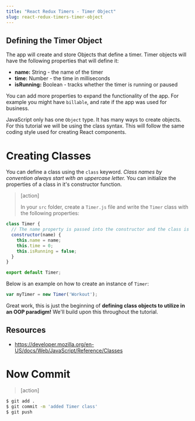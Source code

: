 ```yaml
---
title: "React Redux Timers - Timer Object"
slug: react-redux-timers-timer-object
---
```


## Defining the Timer Object

The app will create and store Objects that define a timer. Timer objects will have the following properties that will define it:

- **name:** String - the name of the timer
- **time:** Number - the time in milliseconds
- **isRunning:** Boolean - tracks whether the timer is running or paused

You can add more properties to expand the functionality of the app. For example you might have `billable`, and rate if the app was used for business.

JavaScript only has one `Object` type. It has many ways to create objects. For this tutorial we will be using the class syntax. This will follow the same coding style used for creating React components.

# Creating Classes

You can define a class using the `class` keyword. *Class names by convention
always start with an uppercase letter.* You can initialize the properties of a class in it's constructor function.

> [action]
>
> In your `src` folder, create a `Timer.js` file and write the `Timer` class with the following properties:
>
```js
class Timer {
  // The name property is passed into the constructor and the class is initialized.
  constructor(name) {
    this.name = name;
    this.time = 0;
    this.isRunning = false;
  }
}

export default Timer;
```

Below is an example on how to create an instance of `Timer`:

```js
var myTimer = new Timer('Workout');
```

Great work, this is just the beginning of **defining class objects to utilize in an OOP paradigm!** We'll build upon this throughout the tutorial.

## Resources

- https://developer.mozilla.org/en-US/docs/Web/JavaScript/Reference/Classes

# Now Commit

>[action]
>
```bash
$ git add .
$ git commit -m 'added Timer class'
$ git push
```
